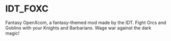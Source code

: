 # IDT_FOXC
 Fantasy OpenXcom, a fantasy-themed mod made by the IDT. Fight Orcs and Goblins with your Knights and Barbarians. Wage war against the dark magic!
